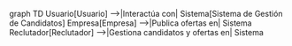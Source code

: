 graph TD
    Usuario[Usuario] -->|Interactúa con| Sistema[Sistema de Gestión de Candidatos]
    Empresa[Empresa] -->|Publica ofertas en| Sistema
    Reclutador[Reclutador] -->|Gestiona candidatos y ofertas en| Sistema
